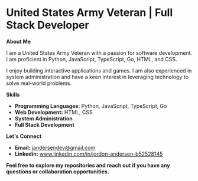 <!--## Hi there 👋


**JordonAndersen/JordonAndersen** is a ✨ _special_ ✨ repository because its `README.md` (this file) appears on your GitHub profile.

Here are some ideas to get you started:

- 🔭 I’m currently working on ...
- 🌱 I’m currently learning ...
- 👯 I’m looking to collaborate on ...
- 🤔 I’m looking for help with ...
- 💬 Ask me about ...
- 📫 How to reach me: ...
- 😄 Pronouns: ...
- ⚡ Fun fact: ...
-->


# **United States Army Veteran | Full Stack Developer**

**About Me**

I am a United States Army Veteran with a passion for software development. I am proficient in Python, JavaScript, TypeScript, Go, HTML, and CSS.

I enjoy building interactive applications and games. I am also experienced in system administration and have a keen interest in leveraging technology to solve real-world problems. 

**Skills**

* **Programming Languages:** Python, JavaScript, TypeScript, Go
* **Web Development:** HTML, CSS
* **System Administration**
* **Full Stack Development**

**Let's Connect**

 * **Email:** jandersendev@gmail.com
* **Linkedin:** www.linkedin.com/in/jordon-andersen-b52528145

**Feel free to explore my repositories and reach out if you have any questions or collaboration opportunities.**
